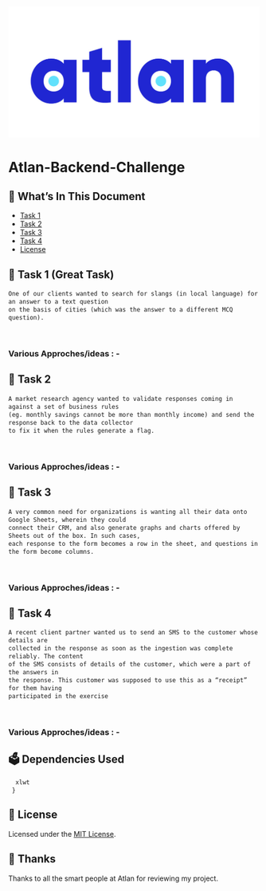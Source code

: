 ![alt text](https://github.com/theSatvik/Atlan-Backend-Challenge/blob/main/media/atlan-logo.jpg "Atlan")



# Atlan-Backend-Challenge

## :bookmark_tabs: What’s In This Document

- [Task 1](#rocket-task-1-great-task)
- [Task 2](rocket-task-2)
- [Task 3](#rocket-task-3)
- [Task 4](#rocket-task-4)
- [License](#memo-license)


 

## :rocket: Task 1 (Great Task)
 ```shell
One of our clients wanted to search for slangs (in local language) for an answer to a text question
on the basis of cities (which was the answer to a different MCQ question).



```
### Various Approches/ideas : -

## :rocket: Task 2 
 ```shell
A market research agency wanted to validate responses coming in against a set of business rules 
(eg. monthly savings cannot be more than monthly income) and send the response back to the data collector 
to fix it when the rules generate a flag.



```
### Various Approches/ideas : -

## :rocket: Task 3 
 ```shell
A very common need for organizations is wanting all their data onto Google Sheets, wherein they could
connect their CRM, and also generate graphs and charts offered by Sheets out of the box. In such cases,
each response to the form becomes a row in the sheet, and questions in the form become columns. 



```
### Various Approches/ideas : -

## :rocket: Task 4 
 ```shell
A recent client partner wanted us to send an SMS to the customer whose details are
collected in the response as soon as the ingestion was complete reliably. The content
of the SMS consists of details of the customer, which were a part of the answers in 
the response. This customer was supposed to use this as a “receipt” for them having 
participated in the exercise



```
### Various Approches/ideas : -


## :ballot_box: Dependencies Used
 ```shell
   xlwt
  }
   ```

## :memo: License
Licensed under the [MIT License](./LICENSE).

## :purple_heart: Thanks
Thanks to all the smart people at Atlan for reviewing my project.
